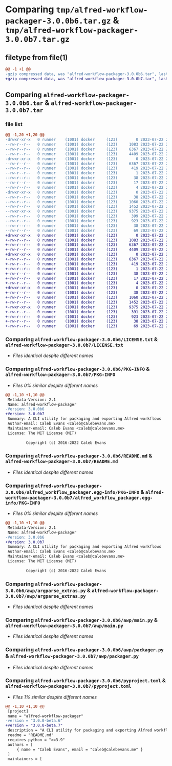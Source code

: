 # Comparing `tmp/alfred-workflow-packager-3.0.0b6.tar.gz` & `tmp/alfred-workflow-packager-3.0.0b7.tar.gz`

## filetype from file(1)

```diff
@@ -1 +1 @@
-gzip compressed data, was "alfred-workflow-packager-3.0.0b6.tar", last modified: Sat Jul 22 20:35:53 2023, max compression
+gzip compressed data, was "alfred-workflow-packager-3.0.0b7.tar", last modified: Sat Jul 22 20:39:22 2023, max compression
```

## Comparing `alfred-workflow-packager-3.0.0b6.tar` & `alfred-workflow-packager-3.0.0b7.tar`

### file list

```diff
@@ -1,20 +1,20 @@
-drwxr-xr-x   0 runner    (1001) docker     (123)        0 2023-07-22 20:35:53.508929 alfred-workflow-packager-3.0.0b6/
--rw-r--r--   0 runner    (1001) docker     (123)     1083 2023-07-22 20:35:40.000000 alfred-workflow-packager-3.0.0b6/LICENSE.txt
--rw-r--r--   0 runner    (1001) docker     (123)     6367 2023-07-22 20:35:53.508929 alfred-workflow-packager-3.0.0b6/PKG-INFO
--rw-r--r--   0 runner    (1001) docker     (123)     4409 2023-07-22 20:35:40.000000 alfred-workflow-packager-3.0.0b6/README.md
-drwxr-xr-x   0 runner    (1001) docker     (123)        0 2023-07-22 20:35:53.504929 alfred-workflow-packager-3.0.0b6/alfred_workflow_packager.egg-info/
--rw-r--r--   0 runner    (1001) docker     (123)     6367 2023-07-22 20:35:53.000000 alfred-workflow-packager-3.0.0b6/alfred_workflow_packager.egg-info/PKG-INFO
--rw-r--r--   0 runner    (1001) docker     (123)      419 2023-07-22 20:35:53.000000 alfred-workflow-packager-3.0.0b6/alfred_workflow_packager.egg-info/SOURCES.txt
--rw-r--r--   0 runner    (1001) docker     (123)        1 2023-07-22 20:35:53.000000 alfred-workflow-packager-3.0.0b6/alfred_workflow_packager.egg-info/dependency_links.txt
--rw-r--r--   0 runner    (1001) docker     (123)       38 2023-07-22 20:35:53.000000 alfred-workflow-packager-3.0.0b6/alfred_workflow_packager.egg-info/entry_points.txt
--rw-r--r--   0 runner    (1001) docker     (123)       17 2023-07-22 20:35:53.000000 alfred-workflow-packager-3.0.0b6/alfred_workflow_packager.egg-info/requires.txt
--rw-r--r--   0 runner    (1001) docker     (123)        4 2023-07-22 20:35:53.000000 alfred-workflow-packager-3.0.0b6/alfred_workflow_packager.egg-info/top_level.txt
-drwxr-xr-x   0 runner    (1001) docker     (123)        0 2023-07-22 20:35:53.508929 alfred-workflow-packager-3.0.0b6/awp/
--rw-r--r--   0 runner    (1001) docker     (123)       38 2023-07-22 20:35:40.000000 alfred-workflow-packager-3.0.0b6/awp/__init__.py
--rw-r--r--   0 runner    (1001) docker     (123)     1060 2023-07-22 20:35:40.000000 alfred-workflow-packager-3.0.0b6/awp/argparse_extras.py
--rw-r--r--   0 runner    (1001) docker     (123)     1452 2023-07-22 20:35:40.000000 alfred-workflow-packager-3.0.0b6/awp/main.py
--rwxr-xr-x   0 runner    (1001) docker     (123)     9375 2023-07-22 20:35:40.000000 alfred-workflow-packager-3.0.0b6/awp/packager.py
--rw-r--r--   0 runner    (1001) docker     (123)      399 2023-07-22 20:35:40.000000 alfred-workflow-packager-3.0.0b6/awp/validator.py
--rw-r--r--   0 runner    (1001) docker     (123)      923 2023-07-22 20:35:40.000000 alfred-workflow-packager-3.0.0b6/pyproject.toml
--rw-r--r--   0 runner    (1001) docker     (123)       38 2023-07-22 20:35:53.508929 alfred-workflow-packager-3.0.0b6/setup.cfg
--rw-r--r--   0 runner    (1001) docker     (123)       69 2023-07-22 20:35:40.000000 alfred-workflow-packager-3.0.0b6/setup.py
+drwxr-xr-x   0 runner    (1001) docker     (123)        0 2023-07-22 20:39:22.331221 alfred-workflow-packager-3.0.0b7/
+-rw-r--r--   0 runner    (1001) docker     (123)     1083 2023-07-22 20:39:07.000000 alfred-workflow-packager-3.0.0b7/LICENSE.txt
+-rw-r--r--   0 runner    (1001) docker     (123)     6367 2023-07-22 20:39:22.331221 alfred-workflow-packager-3.0.0b7/PKG-INFO
+-rw-r--r--   0 runner    (1001) docker     (123)     4409 2023-07-22 20:39:07.000000 alfred-workflow-packager-3.0.0b7/README.md
+drwxr-xr-x   0 runner    (1001) docker     (123)        0 2023-07-22 20:39:22.331221 alfred-workflow-packager-3.0.0b7/alfred_workflow_packager.egg-info/
+-rw-r--r--   0 runner    (1001) docker     (123)     6367 2023-07-22 20:39:22.000000 alfred-workflow-packager-3.0.0b7/alfred_workflow_packager.egg-info/PKG-INFO
+-rw-r--r--   0 runner    (1001) docker     (123)      419 2023-07-22 20:39:22.000000 alfred-workflow-packager-3.0.0b7/alfred_workflow_packager.egg-info/SOURCES.txt
+-rw-r--r--   0 runner    (1001) docker     (123)        1 2023-07-22 20:39:22.000000 alfred-workflow-packager-3.0.0b7/alfred_workflow_packager.egg-info/dependency_links.txt
+-rw-r--r--   0 runner    (1001) docker     (123)       38 2023-07-22 20:39:22.000000 alfred-workflow-packager-3.0.0b7/alfred_workflow_packager.egg-info/entry_points.txt
+-rw-r--r--   0 runner    (1001) docker     (123)       17 2023-07-22 20:39:22.000000 alfred-workflow-packager-3.0.0b7/alfred_workflow_packager.egg-info/requires.txt
+-rw-r--r--   0 runner    (1001) docker     (123)        4 2023-07-22 20:39:22.000000 alfred-workflow-packager-3.0.0b7/alfred_workflow_packager.egg-info/top_level.txt
+drwxr-xr-x   0 runner    (1001) docker     (123)        0 2023-07-22 20:39:22.331221 alfred-workflow-packager-3.0.0b7/awp/
+-rw-r--r--   0 runner    (1001) docker     (123)       38 2023-07-22 20:39:07.000000 alfred-workflow-packager-3.0.0b7/awp/__init__.py
+-rw-r--r--   0 runner    (1001) docker     (123)     1060 2023-07-22 20:39:07.000000 alfred-workflow-packager-3.0.0b7/awp/argparse_extras.py
+-rw-r--r--   0 runner    (1001) docker     (123)     1452 2023-07-22 20:39:07.000000 alfred-workflow-packager-3.0.0b7/awp/main.py
+-rwxr-xr-x   0 runner    (1001) docker     (123)     9375 2023-07-22 20:39:07.000000 alfred-workflow-packager-3.0.0b7/awp/packager.py
+-rw-r--r--   0 runner    (1001) docker     (123)      391 2023-07-22 20:39:07.000000 alfred-workflow-packager-3.0.0b7/awp/validator.py
+-rw-r--r--   0 runner    (1001) docker     (123)      923 2023-07-22 20:39:07.000000 alfred-workflow-packager-3.0.0b7/pyproject.toml
+-rw-r--r--   0 runner    (1001) docker     (123)       38 2023-07-22 20:39:22.331221 alfred-workflow-packager-3.0.0b7/setup.cfg
+-rw-r--r--   0 runner    (1001) docker     (123)       69 2023-07-22 20:39:07.000000 alfred-workflow-packager-3.0.0b7/setup.py
```

### Comparing `alfred-workflow-packager-3.0.0b6/LICENSE.txt` & `alfred-workflow-packager-3.0.0b7/LICENSE.txt`

 * *Files identical despite different names*

### Comparing `alfred-workflow-packager-3.0.0b6/PKG-INFO` & `alfred-workflow-packager-3.0.0b7/PKG-INFO`

 * *Files 0% similar despite different names*

```diff
@@ -1,10 +1,10 @@
 Metadata-Version: 2.1
 Name: alfred-workflow-packager
-Version: 3.0.0b6
+Version: 3.0.0b7
 Summary: A CLI utility for packaging and exporting Alfred workflows
 Author-email: Caleb Evans <caleb@calebevans.me>
 Maintainer-email: Caleb Evans <caleb@calebevans.me>
 License: The MIT License (MIT)
         
         Copyright (c) 2016-2022 Caleb Evans
```

### Comparing `alfred-workflow-packager-3.0.0b6/README.md` & `alfred-workflow-packager-3.0.0b7/README.md`

 * *Files identical despite different names*

### Comparing `alfred-workflow-packager-3.0.0b6/alfred_workflow_packager.egg-info/PKG-INFO` & `alfred-workflow-packager-3.0.0b7/alfred_workflow_packager.egg-info/PKG-INFO`

 * *Files 0% similar despite different names*

```diff
@@ -1,10 +1,10 @@
 Metadata-Version: 2.1
 Name: alfred-workflow-packager
-Version: 3.0.0b6
+Version: 3.0.0b7
 Summary: A CLI utility for packaging and exporting Alfred workflows
 Author-email: Caleb Evans <caleb@calebevans.me>
 Maintainer-email: Caleb Evans <caleb@calebevans.me>
 License: The MIT License (MIT)
         
         Copyright (c) 2016-2022 Caleb Evans
```

### Comparing `alfred-workflow-packager-3.0.0b6/awp/argparse_extras.py` & `alfred-workflow-packager-3.0.0b7/awp/argparse_extras.py`

 * *Files identical despite different names*

### Comparing `alfred-workflow-packager-3.0.0b6/awp/main.py` & `alfred-workflow-packager-3.0.0b7/awp/main.py`

 * *Files identical despite different names*

### Comparing `alfred-workflow-packager-3.0.0b6/awp/packager.py` & `alfred-workflow-packager-3.0.0b7/awp/packager.py`

 * *Files identical despite different names*

### Comparing `alfred-workflow-packager-3.0.0b6/pyproject.toml` & `alfred-workflow-packager-3.0.0b7/pyproject.toml`

 * *Files 1% similar despite different names*

```diff
@@ -1,10 +1,10 @@
 [project]
 name = "alfred-workflow-packager"
-version = "3.0.0-beta.6"
+version = "3.0.0-beta.7"
 description = "A CLI utility for packaging and exporting Alfred workflows"
 readme = "README.md"
 requires-python = ">=3.9"
 authors = [
     { name = "Caleb Evans", email = "caleb@calebevans.me" }
 ]
 maintainers = [
```

